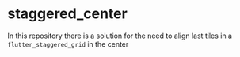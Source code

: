 # staggered_center

In this repository there is a solution for the need to align last tiles in
a `flutter_staggered_grid` in the center